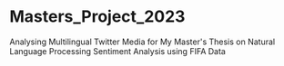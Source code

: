 # Masters_Project_2023
Analysing Multilingual Twitter Media for My Master's Thesis on Natural Language Processing Sentiment Analysis using FIFA Data
